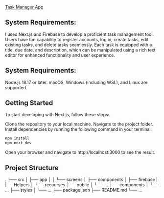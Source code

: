 
[Task Manager App](https://task-manger-t1fs-b2m35abwf-msaidms-projects.vercel.app/)

## System Requirements:

I used Next.js and Firebase to develop a proficient task management tool. Users have the capability to register accounts, log in, create tasks, edit existing tasks, and delete tasks seamlessly. Each task is equipped with a title, due date, and description, which can be manipulated using a rich text editor for enhanced functionality and user experience.

## System Requirements:

Node.js 18.17 or later.
macOS, Windows (including WSL), and Linux are supported.

## Getting Started
To start developing with Next.js, follow these steps:

Clone the repository to your local machine.
Navigate to the project folder.
Install dependencies by running the following command in your terminal.

```bash
npm install
npm next dev
```
Open your browser and navigate to http://localhost:3000 to see the result.

## Project Structure

.
├── src
│   ├── app
│   │   └── screens
│   ├── components
│   ├── firebase
|   |── Helpers
│   └── recourses
├── public
│   └── ...
├── components
│   └── ...
├── styles
│   └── ...
├── package.json
├── README.md
└── ...

